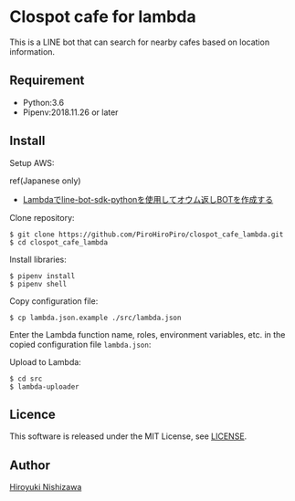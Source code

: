 # Clospot cafe for lambda

This is a LINE bot that can search for nearby cafes based on location information.

## Requirement

- Python:3.6
- Pipenv:2018.11.26 or later

## Install

Setup AWS:

ref(Japanese only)
- [Lambdaでline-bot-sdk-pythonを使用してオウム返しBOTを作成する](https://qiita.com/konikoni428/items/fd1ab5993bc5526726bb)

Clone repository:

```console
$ git clone https://github.com/PiroHiroPiro/clospot_cafe_lambda.git
$ cd clospot_cafe_lambda
```

Install libraries:

```console
$ pipenv install
$ pipenv shell
```

Copy configuration file:

```console
$ cp lambda.json.example ./src/lambda.json
```

Enter the Lambda function name, roles, environment variables, etc. in the copied configuration file `lambda.json`:

Upload to Lambda:

```console
$ cd src
$ lambda-uploader
```

## Licence

This software is released under the MIT License, see [LICENSE](https://github.com/PiroHiroPiro/clospot_cafe_lambda/blob/master/LICENSE).

## Author

[Hiroyuki Nishizawa](https://github.com/PiroHiroPiro)
